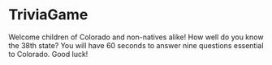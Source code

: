 # TriviaGame

Welcome children of Colorado and non-natives alike! How well do you know the 38th state? You will have 60 seconds to answer nine questions essential to Colorado. Good luck!